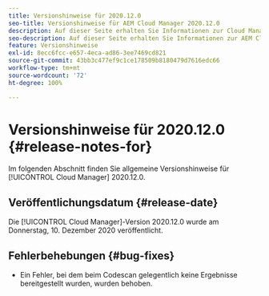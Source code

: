 ```yaml
---
title: Versionshinweise für 2020.12.0
seo-title: Versionshinweise für AEM Cloud Manager 2020.12.0
description: Auf dieser Seite erhalten Sie Informationen zur Cloud Manager-Version 2020.12.0.
seo-description: Auf dieser Seite erhalten Sie Informationen zur AEM Cloud Manager-Version 2020.12.0.
feature: Versionshinweise
exl-id: 8ecc6fcc-e657-4eca-ad86-3ee7469cd821
source-git-commit: 43bb3c477ef9c1ce178509b8180479d7616edc66
workflow-type: tm+mt
source-wordcount: '72'
ht-degree: 100%

---
```


# Versionshinweise für 2020.12.0 {#release-notes-for}

Im folgenden Abschnitt finden Sie allgemeine Versionshinweise für [!UICONTROL Cloud Manager] 2020.12.0.

## Veröffentlichungsdatum {#release-date}

Die [!UICONTROL Cloud Manager]-Version 2020.12.0 wurde am Donnerstag, 10. Dezember 2020 veröffentlicht.

## Fehlerbehebungen {#bug-fixes}

* Ein Fehler, bei dem beim Codescan gelegentlich keine Ergebnisse bereitgestellt wurden, wurden behoben.
